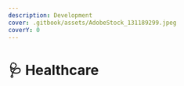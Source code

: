 ```yaml
---
description: Development
cover: .gitbook/assets/AdobeStock_131189299.jpeg
coverY: 0
---
```


# 🩺 Healthcare

